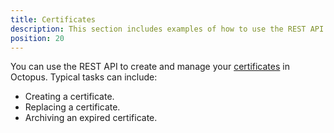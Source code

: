 ```yaml
---
title: Certificates
description: This section includes examples of how to use the REST API to create and manage certificates in Octopus.
position: 20
---
```


You can use the REST API to create and manage your [certificates](/docs/deployment-examples/certificates/index.md) in Octopus. Typical tasks can include:
- Creating a certificate.
- Replacing a certificate.
- Archiving an expired certificate.